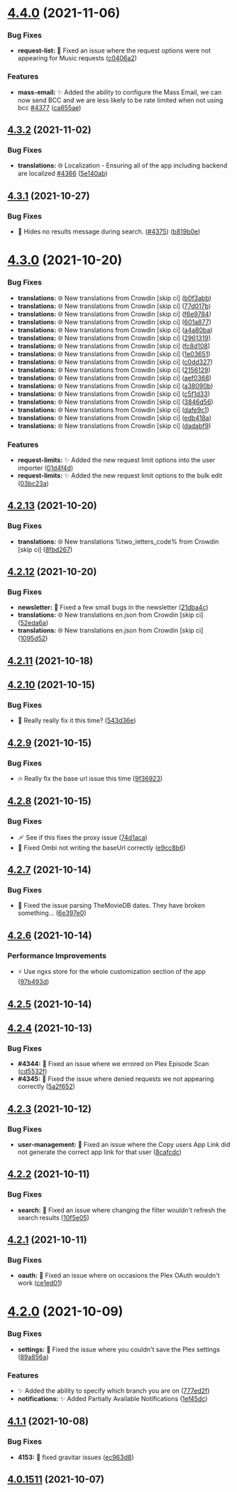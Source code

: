 # [4.4.0](https://github.com/Ombi-app/Ombi/compare/v4.3.2...v4.4.0) (2021-11-06)


### Bug Fixes

* **request-list:** :bug: Fixed an issue where the request options were not appearing for Music requests ([c0406a2](https://github.com/Ombi-app/Ombi/commit/c0406a2ddebafb03d98ed25cdf7d89dc9a600c7d))


### Features

* **mass-email:** :sparkles: Added the ability to configure the Mass Email, we can now send BCC and we are less likely to be rate limited when not using bcc [#4377](https://github.com/Ombi-app/Ombi/issues/4377) ([ca655ae](https://github.com/Ombi-app/Ombi/commit/ca655ae57042dec44106a2f2ef5ba2e6f1019ee4))



## [4.3.2](https://github.com/Ombi-app/Ombi/compare/v4.3.1...v4.3.2) (2021-11-02)


### Bug Fixes

* **translations:** 🌐 Localization - Ensuring all of the app including backend are localized [#4366](https://github.com/Ombi-app/Ombi/issues/4366) ([5e140ab](https://github.com/Ombi-app/Ombi/commit/5e140ab6183b887a7665f5e870eb0bd05d487ace))



## [4.3.1](https://github.com/Ombi-app/Ombi/compare/v4.3.0...v4.3.1) (2021-10-27)


### Bug Fixes

* :bug: Hides no results message during search. ([#4375](https://github.com/Ombi-app/Ombi/issues/4375)) ([b819b0e](https://github.com/Ombi-app/Ombi/commit/b819b0e007e578bf3d8425f19591f87029c64d06))



# [4.3.0](https://github.com/Ombi-app/Ombi/compare/v4.2.13...v4.3.0) (2021-10-20)


### Bug Fixes

* **translations:** 🌐 New translations from Crowdin [skip ci] ([b0f3abb](https://github.com/Ombi-app/Ombi/commit/b0f3abb9ceebdbe5d6c20af98b7355df2999eb58))
* **translations:** 🌐 New translations from Crowdin [skip ci] ([77d017b](https://github.com/Ombi-app/Ombi/commit/77d017b3d8ffd1714a2f6efecc8c900d56d062e4))
* **translations:** 🌐 New translations from Crowdin [skip ci] ([f6e9784](https://github.com/Ombi-app/Ombi/commit/f6e9784367d3678d899ed79bef6caa52005b6661))
* **translations:** 🌐 New translations from Crowdin [skip ci] ([601a877](https://github.com/Ombi-app/Ombi/commit/601a87762a2ad393ee5fa2fe52052ceeeefb1bef))
* **translations:** 🌐 New translations from Crowdin [skip ci] ([a4a80ba](https://github.com/Ombi-app/Ombi/commit/a4a80ba4da49733a65e691003646c0f349bd4c5f))
* **translations:** 🌐 New translations from Crowdin [skip ci] ([2961319](https://github.com/Ombi-app/Ombi/commit/2961319f61e95b2871480152b86ddca3375576a1))
* **translations:** 🌐 New translations from Crowdin [skip ci] ([fc8d108](https://github.com/Ombi-app/Ombi/commit/fc8d108b660d53f499538328bfc271b05ac47d2b))
* **translations:** 🌐 New translations from Crowdin [skip ci] ([1e03651](https://github.com/Ombi-app/Ombi/commit/1e03651c3b0eb77e45f9f6c55d31ee672eacd51e))
* **translations:** 🌐 New translations from Crowdin [skip ci] ([c0dd327](https://github.com/Ombi-app/Ombi/commit/c0dd327426514e305a88750d7c3deb21c194108f))
* **translations:** 🌐 New translations from Crowdin [skip ci] ([2156129](https://github.com/Ombi-app/Ombi/commit/2156129f175335746f204bb123035c070f518e96))
* **translations:** 🌐 New translations from Crowdin [skip ci] ([aef0368](https://github.com/Ombi-app/Ombi/commit/aef0368de3aec306245bd1b16bc0de596a20d451))
* **translations:** 🌐 New translations from Crowdin [skip ci] ([a38090b](https://github.com/Ombi-app/Ombi/commit/a38090b8dde17d1d150af0bca2830ea45d013a0e))
* **translations:** 🌐 New translations from Crowdin [skip ci] ([c5f1d33](https://github.com/Ombi-app/Ombi/commit/c5f1d3355758a5c3648479d44e50397c7f6c1a9d))
* **translations:** 🌐 New translations from Crowdin [skip ci] ([3846d56](https://github.com/Ombi-app/Ombi/commit/3846d56a6e561a1b1dc65c385151d90fdd6217ee))
* **translations:** 🌐 New translations from Crowdin [skip ci] ([dafe9c1](https://github.com/Ombi-app/Ombi/commit/dafe9c1a19d84f00c13f0a51ba90927c24282926))
* **translations:** 🌐 New translations from Crowdin [skip ci] ([edb418a](https://github.com/Ombi-app/Ombi/commit/edb418a6f05887c68a0c24c48decc691996f97e4))
* **translations:** 🌐 New translations from Crowdin [skip ci] ([dadabf9](https://github.com/Ombi-app/Ombi/commit/dadabf93e1582a0c39321fd9bf3de3fb11e3f406))


### Features

* **request-limits:** :sparkles: Added the new request limit options into the user importer ([01d4f4d](https://github.com/Ombi-app/Ombi/commit/01d4f4d718fe85ac181dae52565fb1b427965b4f))
* **request-limits:** :sparkles: Added the new request limit options to the bulk edit ([03bc23a](https://github.com/Ombi-app/Ombi/commit/03bc23a74e4308aa6b4c6b25636edcdeb65c1f0e))



## [4.2.13](https://github.com/Ombi-app/Ombi/compare/v4.2.12...v4.2.13) (2021-10-20)


### Bug Fixes

* **translations:** 🌐 New translations %two_letters_code% from Crowdin [skip ci] ([8fbd267](https://github.com/Ombi-app/Ombi/commit/8fbd267b516ddaa80fd16c091bae532b860fbf45))



## [4.2.12](https://github.com/Ombi-app/Ombi/compare/v4.2.11...v4.2.12) (2021-10-20)


### Bug Fixes

* **newsletter:** :bug: Fixed a few small bugs in the newsletter ([21dba4c](https://github.com/Ombi-app/Ombi/commit/21dba4c524b98b9f2b883d97e7e13329425a8762))
* **translations:** 🌐 New translations en.json from Crowdin [skip ci] ([52eda6a](https://github.com/Ombi-app/Ombi/commit/52eda6ab917a73842bc02b0d8e0c442e564ca8f0))
* **translations:** 🌐 New translations en.json from Crowdin [skip ci] ([1095d52](https://github.com/Ombi-app/Ombi/commit/1095d524962648a1e427f0bcd8105fa734dd5b60))



## [4.2.11](https://github.com/Ombi-app/Ombi/compare/v4.2.10...v4.2.11) (2021-10-18)



## [4.2.10](https://github.com/Ombi-app/Ombi/compare/v4.2.9...v4.2.10) (2021-10-15)


### Bug Fixes

* :bug: Really really fix it this time? ([543d36e](https://github.com/Ombi-app/Ombi/commit/543d36e5615341bc8378cac377b843a3dbc1ef99))



## [4.2.9](https://github.com/Ombi-app/Ombi/compare/v4.2.8...v4.2.9) (2021-10-15)


### Bug Fixes

* :fire: Really fix the base url issue this time ([9f36923](https://github.com/Ombi-app/Ombi/commit/9f36923c51bfabf9cb026f2da14f9947050af0d9))



## [4.2.8](https://github.com/Ombi-app/Ombi/compare/v4.2.7...v4.2.8) (2021-10-15)


### Bug Fixes

* :adhesive_bandage: See if this fixes the proxy issue ([74d1aca](https://github.com/Ombi-app/Ombi/commit/74d1acae499707a7e21401f53eb2bb90c5bb9cfa))
* :bug: Fixed Ombi not writing the baseUrl correctly ([e9cc8b6](https://github.com/Ombi-app/Ombi/commit/e9cc8b6fe71d3e10c1a901e70227989b3362afe3))



## [4.2.7](https://github.com/Ombi-app/Ombi/compare/v4.2.6...v4.2.7) (2021-10-14)


### Bug Fixes

* :bug: Fixed the issue parsing TheMovieDB dates. They have broken something... ([6e397e0](https://github.com/Ombi-app/Ombi/commit/6e397e02e95f894a92e8bf02428efdcac1275b31))



## [4.2.6](https://github.com/Ombi-app/Ombi/compare/v4.2.5...v4.2.6) (2021-10-14)


### Performance Improvements

* :zap: Use ngxs store for the whole customization section of the app ([97b493d](https://github.com/Ombi-app/Ombi/commit/97b493d869feee59d360b484a6c59388a2aead1f))



## [4.2.5](https://github.com/Ombi-app/Ombi/compare/v4.2.4...v4.2.5) (2021-10-14)



## [4.2.4](https://github.com/Ombi-app/Ombi/compare/v4.2.3...v4.2.4) (2021-10-13)


### Bug Fixes

* **#4344:** :bug: Fixed an issue where we errored on Plex Episode Scan ([cd5532f](https://github.com/Ombi-app/Ombi/commit/cd5532fa8f7ebbfaf942841398672bafb9a405d4))
* **#4345:** :bug: Fixed the issue where denied requests we not appearing correctly ([5a2f652](https://github.com/Ombi-app/Ombi/commit/5a2f652a28f5699dd667afef8dde129817e53392))



## [4.2.3](https://github.com/Ombi-app/Ombi/compare/v4.2.2...v4.2.3) (2021-10-12)


### Bug Fixes

* **user-management:** :bug: Fixed an issue where the Copy users App Link did not generate the correct app link for that user ([8cafcdc](https://github.com/Ombi-app/Ombi/commit/8cafcdcc3baa85c55d75e43835b2289bbea69b0e))



## [4.2.2](https://github.com/Ombi-app/Ombi/compare/v4.2.1...v4.2.2) (2021-10-11)


### Bug Fixes

* **search:** :bug: Fixed an issue where changing the filter wouldn't refresh the search results ([10f5e05](https://github.com/Ombi-app/Ombi/commit/10f5e056c8257f8b8fe954bfbc70d3c3daa7a8e3))



## [4.2.1](https://github.com/Ombi-app/Ombi/compare/v4.2.0...v4.2.1) (2021-10-11)


### Bug Fixes

* **oauth:** :bug: Fixed an issue where on occasions the Plex OAuth wouldn't work ([ce1ed01](https://github.com/Ombi-app/Ombi/commit/ce1ed01a5f1a6e99d37a3cf32e53cf5de4f5943b))



# [4.2.0](https://github.com/Ombi-app/Ombi/compare/v4.1.1...v4.2.0) (2021-10-09)


### Bug Fixes

* **settings:** :bug: Fixed the issue where you couldn't save the Plex settings ([89a856a](https://github.com/Ombi-app/Ombi/commit/89a856a5d22a5f517702642876652d451f6e9b3e))


### Features

* :sparkles: Added the ability to specify which branch you are on ([777ed2f](https://github.com/Ombi-app/Ombi/commit/777ed2f3224b91a0acb47c30efa96adaaba46fd2))
* **notifications:** :sparkles: Added Partially Available Notifications ([1ef45dc](https://github.com/Ombi-app/Ombi/commit/1ef45dc44c93d566a0f04c011bfcefe2009a24b5))



## [4.1.1](https://github.com/Ombi-app/Ombi/compare/v4.0.1511...v4.1.1) (2021-10-08)


### Bug Fixes

* **4153:** :bug: fixed gravitar issues ([ec963d8](https://github.com/Ombi-app/Ombi/commit/ec963d869a2bf57edfcfef418e2bf8a1d679d8ca))



## [4.0.1511](https://github.com/Ombi-app/Ombi/compare/v4.1.0...v4.0.1511) (2021-10-07)



